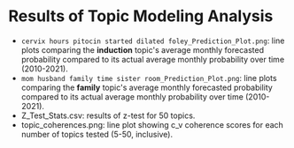 # Results of Topic Modeling Analysis

- `cervix hours pitocin started dilated foley_Prediction_Plot.png`: line plots comparing the **induction** topic's average monthly forecasted probability compared to its actual average monthly probability over time (2010-2021).
- `mom husband family time sister room_Prediction_Plot.png`: line plots comparing the **family** topic's average monthly forecasted probability compared to its actual average monthly probability over time (2010-2021).
- Z_Test_Stats.csv: results of z-test for 50 topics.
- topic_coherences.png: line plot showing c_v coherence scores for each number of topics tested (5-50, inclusive).
